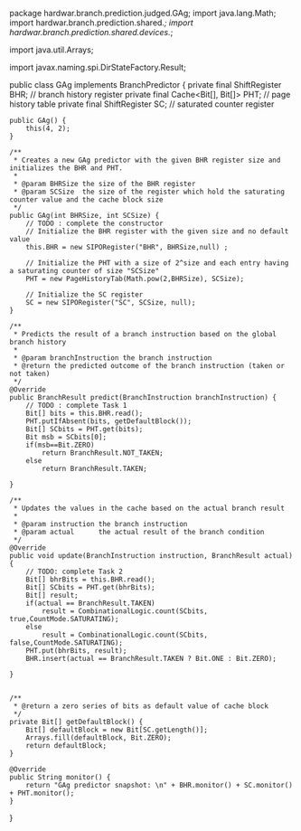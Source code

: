 package hardwar.branch.prediction.judged.GAg;
import java.lang.Math;
import hardwar.branch.prediction.shared.*;
import hardwar.branch.prediction.shared.devices.*;

import java.util.Arrays;

import javax.naming.spi.DirStateFactory.Result;

public class GAg implements BranchPredictor {
    private final ShiftRegister BHR; // branch history register
    private final Cache<Bit[], Bit[]> PHT; // page history table
    private final ShiftRegister SC; // saturated counter register

    public GAg() {
        this(4, 2);
    }

    /**
     * Creates a new GAg predictor with the given BHR register size and initializes the BHR and PHT.
     *
     * @param BHRSize the size of the BHR register
     * @param SCSize  the size of the register which hold the saturating counter value and the cache block size
     */
    public GAg(int BHRSize, int SCSize) {
        // TODO : complete the constructor
        // Initialize the BHR register with the given size and no default value
        this.BHR = new SIPORegister("BHR", BHRSize,null) ;

        // Initialize the PHT with a size of 2^size and each entry having a saturating counter of size "SCSize"
        PHT = new PageHistoryTab(Math.pow(2,BHRSize), SCSize);

        // Initialize the SC register
        SC = new SIPORegister("SC", SCSize, null);
    }

    /**
     * Predicts the result of a branch instruction based on the global branch history
     *
     * @param branchInstruction the branch instruction
     * @return the predicted outcome of the branch instruction (taken or not taken)
     */
    @Override
    public BranchResult predict(BranchInstruction branchInstruction) {
        // TODO : complete Task 1
        Bit[] bits = this.BHR.read();
        PHT.putIfAbsent(bits, getDefaultBlock());
        Bit[] SCbits = PHT.get(bits);
        Bit msb = SCbits[0];
        if(msb==Bit.ZERO)
            return BranchResult.NOT_TAKEN;
        else
            return BranchResult.TAKEN;
        
    }

    /**
     * Updates the values in the cache based on the actual branch result
     *
     * @param instruction the branch instruction
     * @param actual      the actual result of the branch condition
     */
    @Override
    public void update(BranchInstruction instruction, BranchResult actual) {
        // TODO: complete Task 2
        Bit[] bhrBits = this.BHR.read();
        Bit[] SCbits = PHT.get(bhrBits);
        Bit[] result;
        if(actual == BranchResult.TAKEN)
            result = CombinationalLogic.count(SCbits, true,CountMode.SATURATING);
        else
            result = CombinationalLogic.count(SCbits, false,CountMode.SATURATING);
        PHT.put(bhrBits, result);
        BHR.insert(actual == BranchResult.TAKEN ? Bit.ONE : Bit.ZERO);

    }


    /**
     * @return a zero series of bits as default value of cache block
     */
    private Bit[] getDefaultBlock() {
        Bit[] defaultBlock = new Bit[SC.getLength()];
        Arrays.fill(defaultBlock, Bit.ZERO);
        return defaultBlock;
    }

    @Override
    public String monitor() {
        return "GAg predictor snapshot: \n" + BHR.monitor() + SC.monitor() + PHT.monitor();
    }
}
